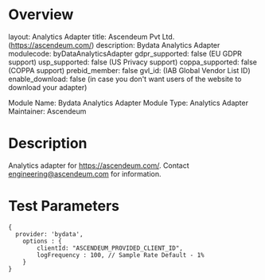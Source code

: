 # Overview

layout: Analytics Adapter
title: Ascendeum Pvt Ltd. (https://ascendeum.com/)
description: Bydata Analytics Adapter
modulecode: byDataAnalyticsAdapter
gdpr_supported: false   (EU GDPR support)
usp_supported: false    (US Privacy support)
coppa_supported: false  (COPPA support)
prebid_member: false
gvl_id:                      (IAB Global Vendor List ID)
enable_download: false       (in case you don't want users of the website to download your adapter)

Module Name: Bydata Analytics Adapter
Module Type: Analytics Adapter
Maintainer: Ascendeum

# Description

Analytics adapter for https://ascendeum.com/. Contact engineering@ascendeum.com for information.

# Test Parameters

```
{
  provider: 'bydata',
    options : {
        clientId: "ASCENDEUM_PROVIDED_CLIENT_ID",   
        logFrequency : 100, // Sample Rate Default - 1%   
    }
}
```


